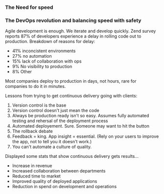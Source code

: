 ### The Need for speed
### The DevOps revolution and balancing speed with safety

Agile development is enough. We iterate and develop quickly. Zend survey reports 87% of developers experience a delay in rolling code out to production. Breakdown of reasons for delay:

* 41% inconcistent environments
* 27% no automation
* 15% lack of collaboration with ops
* 9% No visibility to production
* 8% Other

Most companies deploy to production in days, not hours, rare for companies to do it in minutes. 

Lessons from trying to get continuous delivery going with clients:

1. Version control is the base
2. Version control doesn't just mean the code
3. Always be production ready isn't so easy. Assumes fully automated testing and rehersal of the deployment process
4. Automated deployement. Sure. Someone may want to hit the button
5. The rollback debate
6. Feedback = king. App insight = essential. (Rely on your users to improve the app, not to tell you it doesn't work.)
7. You can't automate a culture of quality.

Displayed some stats that show continuous delivery gets results...

* Increase in revenue
* Increased collaboration between departments
* Reduced time to market
* Improved quality of deployed applications
* Reduction in spend on development and operations
